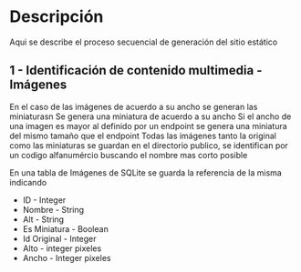 # Descripción

Aqui se describe el proceso secuencial de generación del sitio estático

## 1 - Identificación de contenido multimedia - Imágenes

En el caso de las imágenes de acuerdo a su ancho se generan las miniaturasn
Se genera una miniatura de acuerdo a su ancho
Si el ancho de una imagen es mayor al definido por un endpoint se genera una miniatura del mismo tamaño que el endpoint
Todas las imágenes tanto la original como las miniaturas se guardan en el directorio publico, se identifican por un
codigo alfanumércio buscando el nombre mas corto posible

En una tabla de Imágenes de SQLite se guarda la referencia de la misma indicando
- ID - Integer
- Nombre - String
- Alt - String
- Es Miniatura - Boolean
- Id Original - Integer
- Alto - integer pixeles
- Ancho - Integer pixeles